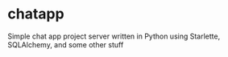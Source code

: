 # chatapp
Simple chat app project server written in Python using Starlette, SQLAlchemy, and some other stuff
